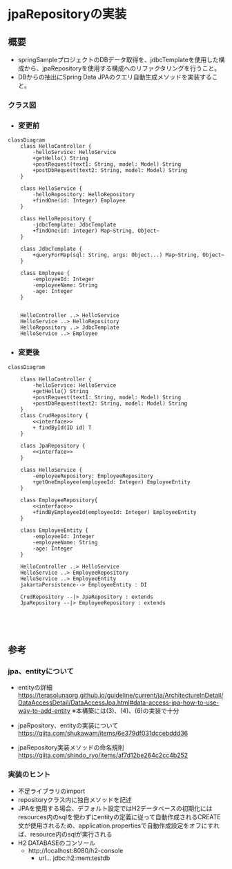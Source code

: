 
# jpaRepositoryの実装
## 概要
- springSampleプロジェクトのDBデータ取得を、jdbcTemplateを使用した構成から、jpaRepositoryを使用する構成へのリファクタリングを行うこと。
- DBからの抽出にSpring Data JPAのクエリ自動生成メソッドを実装すること。

### クラス図
- ### 変更前
```mermaid
classDiagram
    class HelloController {
        -helloService: HelloService
        +getHello() String
        +postRequest(text1: String, model: Model) String
        +postDbRequest(text2: String, model: Model) String
    }
    
    class HelloService {
        -helloRepository: HelloRepository
        +findOne(id: Integer) Employee
    }
    
    class HelloRepository {
        -jdbcTemplate: JdbcTemplate
        +findOne(id: Integer) Map~String, Object~
    }
    
    class JdbcTemplate {
        +queryForMap(sql: String, args: Object...) Map~String, Object~
    }

    class Employee {
        -employeeId: Integer
        -employeeName: String
        -age: Integer
    }

    
    HelloController ..> HelloService
    HelloService ..> HelloRepository
    HelloRepository ..> JdbcTemplate
    HelloService ..> Employee
```
- ### 変更後
```mermaid
classDiagram
    
    class HelloController {
        -helloService: HelloService
        +getHello() String
        +postRequest(text1: String, model: Model) String
        +postDbRequest(text2: String, model: Model) String
    }
    class CrudRepository {
        <<interface>>
        + findById(ID id) T
    }

    class JpaRepository {
        <<interface>>
    }
    
    class HelloService {
        -employeeRepository: EmployeeRepository 
        +getOneEmployee(employeeId: Integer) EmployeeEntity
    }
    
    class EmployeeRepository{
        <<interface>>
        +findByEmployeeId(employeeId: Integer) EmployeeEntity
    }
    
    class EmployeeEntity {
        -employeeId: Integer
        -employeeName: String  
        -age: Integer
    }

    HelloController ..> HelloService
    HelloService ..> EmployeeRepository
    HelloService ..> EmployeeEntity
    jakartaPersistence--> EmployeeEntity : DI

    CrudRepository --|> JpaRepository : extends
    JpaRepository --|> EmployeeRepository : extends

    

    
```

## 参考
### jpa、entityについて
- entityの詳細
https://terasolunaorg.github.io/guideline/current/ja/ArchitectureInDetail/DataAccessDetail/DataAccessJpa.html#data-access-jpa-how-to-use-way-to-add-entity
※本構築には(3)、(4)、(6)の実装で十分

- jpaRpository、entityの実装について
https://qiita.com/shukawam/items/6e379df031dccebddd36


- jpaRepository実装メソッドの命名規則
https://qiita.com/shindo_ryo/items/af7d12be264c2cc4b252

### 実装のヒント
- 不足ライブラリのimport
- repositoryクラス内に独自メソッドを記述
- JPAを使用する場合、デフォルト設定ではH2データベースの初期化にはresources内のsqlを使わずにentityの定義に従って自動作成されるCREATE文が使用されるため、application.propertiesで自動作成設定をオフにすれば、resource内のsqlが実行される
- H2 DATABASEのコンソール 
    - http://localhost:8080/h2-console
        - url... jdbc:h2:mem:testdb